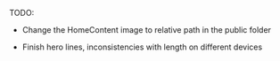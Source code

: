 TODO: 

- Change the HomeContent image to relative path in the public folder

- Finish hero lines, inconsistencies with length on different devices



